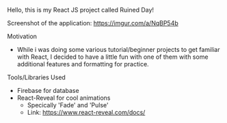 Hello, this is my React JS project called Ruined Day!

Screenshot of the application: https://imgur.com/a/NqBP54b

Motivation 
- While i was doing some various tutorial/beginner projects to get familiar with React, I decided to have a little fun with one of them with some additional features and formatting for practice. 

Tools/Libraries Used
- Firebase for database
- React-Reveal for cool animations 
  - Specically 'Fade' and 'Pulse'
  - Link: https://www.react-reveal.com/docs/
  
